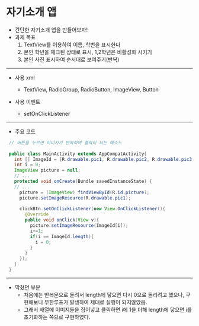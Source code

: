 # 자기소개 앱

  - 간단한 자기소개 앱을 만들어보자! 
  - 과제 목표 
     1. TextView를 이용하여 이름, 학번을 표시한다 
     2. 본인 학년을 체크된 상태로 표시, 1,2학년은 비활성화 시키기 
     3. 본인 사진 표시하여 순서대로 보여주기(반복)
---

 - 사용 xml
   - TextView, RadioGroup, RadioButton, ImageView, Button

 - 사용 이벤트 
    - setOnClickListener

---

 - 주요 코드 
 ```java
  // 버튼을 누르면 이미지가 반복하여 출력이 되는 메소드
  
  public class MainActivity extends AppCompatActivity{
    int [] ImageId = {R.drawable.pic1, R.drawable.pic2, R.drawable.pic3 }
    int i = 0;
    ImageView picture = null;
    // ... 
    protected void onCreate(Bundle savedInstanceState) {
    // ...
      picture = (ImageView) findViewById(R.id.picture);
      picture.setImageResource(R.drawable.pic1);
      
      clickBtn.setOnClickListener(new View.OnClickListener(){
        @Override
        public void onClick(View v){
          picture.setImageResource(ImageId[i]);
          i+=1;
          if(i == ImageId.length){
            i = 0;
          }
        }
      });
    }
  }
 ```
 
 ---
  - 막혔던 부분 
    - 처음에는 반복문으로 돌려서 length에 닿으면 다시 0으로 돌리려고 했으나, 구현해보니 무한루프가 발생하여 제대로 실행이 되지않았음.
    - 그래서 배열에 이미지들을 집어넣고 클릭하면 i에 1을 더해 length에 닿으면 i를 초기화하는 쪽으로 구현하였다.
